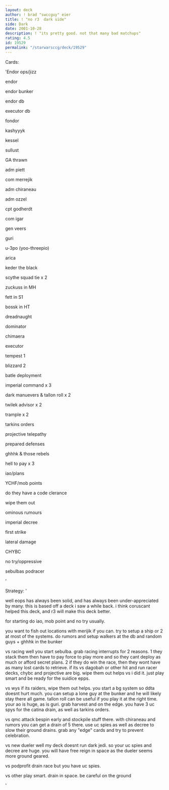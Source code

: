 ```yaml
---
layout: deck
author: ! brad "swccguy" eier
title: ! "no r3  dark side"
side: Dark
date: 2001-10-28
description: ! "its pretty good. not that many bad matchups"
rating: 4.5
id: 19529
permalink: "/starwarsccg/deck/19529"
---
```

Cards: 

'Endor ops/jizz


endor

endor bunker

endor db 

executor db

fondor

kashyyyk

kessel

sullust


GA thrawn

adm piett

com merrejik

adm chiraneau

adm ozzel

cpt godherdt

com igar

gen veers

guri

u-3po (yoo-threepio)

arica

keder the black


scythe squad tie x 2

zuckuss in MH

fett in S1

bossk in HT

dreadnaught

dominator

chimaera

executor


tempest 1

blizzard 2


batle deployment


imperial command x 3

dark manuevers & tallon roll x 2

twilek advisor x 2

trample x 2

tarkins orders

projective telepathy

prepared defenses

ghhhk & those rebels


hell to pay x 3

iao/plans

YCHF/mob points

do they have a code clerance

wipe them out

ominous rumours

imperial decree

first strike

lateral damage

CHYBC

no try/oppressive


sebulbas podracer


'

Strategy: '

well eops has always been solid, and has always been under-appreciated by many.  this is based off a deck i saw a while back.  i think coruscant helped this deck, and r3 will make this deck better.


for starting do iao, mob point and no try usually.

you want to fish out locations with merijik if you can.  try to setup a ship or 2 at most of the systems. do rumors and setup walkers at the db and random guys + ghhhk in the bunker


vs racing well you start sebulba.  grab racing interrupts for 2 reasons. 1 they stack them then have to pay force to play more and so they cant deploy as much or afford secret plans. 2 if they do win the race, then they wont have as many lost cards to retrieve.  if its vs dagobah or other hit and run racer decks, chybc and projective are big.  wipe them out helps vs i did it.  just play smart and be ready for the suidice epps.


vs wys if its raiders, wipe them out helps.  you start a bg system so ddta doesnt hurt much.  you can setup a lone guy at the bunker and he will likely stay there all game.  tallon roll can be useful if you play it at the right time.  your ao is huge, as is guri.  grab harvest and on the edge.  you have 3 uc spys for the catina drain, as well as tarkins orders.  


vs qmc attack bespin early and stockpile stuff there.  with chiraneau and rumors you can get a drain of 5 there.  use uc spies as well as decree to slow their ground drains.  grab any "edge" cards and try to prevent celebration.


vs new dueler well my deck doesnt run dark jedi.  so your uc spies and decree are huge.  you will have free reign in space as the dueler seems more ground geared.  


vs podprofit drain race but you have uc spies.  


vs other play smart. drain in space.  be careful on the ground


'
